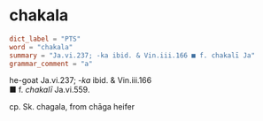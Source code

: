 # chakala

``` toml
dict_label = "PTS"
word = "chakala"
summary = "Ja.vi.237; -ka ibid. & Vin.iii.166 ■ f. chakalī Ja"
grammar_comment = "a"
```

he\-goat Ja.vi.237; *\-ka* ibid. & Vin.iii.166  
■ f. *chakalī* Ja.vi.559.

cp. Sk. chagala, from chāga heifer

